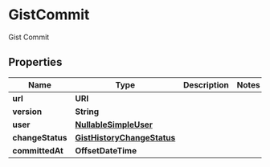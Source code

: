 

# GistCommit

Gist Commit

## Properties

| Name | Type | Description | Notes |
|------------ | ------------- | ------------- | -------------|
|**url** | **URI** |  |  |
|**version** | **String** |  |  |
|**user** | [**NullableSimpleUser**](NullableSimpleUser.md) |  |  |
|**changeStatus** | [**GistHistoryChangeStatus**](GistHistoryChangeStatus.md) |  |  |
|**committedAt** | **OffsetDateTime** |  |  |



